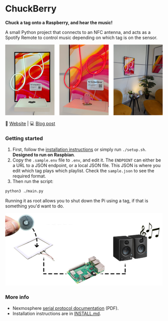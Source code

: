 # ChuckBerry

**Chuck a tag onto a Raspberry, and hear the music!**

A small Python project that connects to
an NFC antenna, and acts as a Spotify Remote
to control music depending on which tag is on the sensor.

![The ChuckBerry in action](assets/chuckberry_3.jpg)

🎵 [Website][website] | 💻 [Blog post][blog]

### Getting started

1. First, follow the [installation instructions][install] or simply run
`./setup.sh`. **Designed to run on Raspbian**.
2. Copy the `.sample.env` file to `.env`, and edit it.
The `ENDPOINT` can either be a URL to a JSON endpoint, or a local JSON file.
This JSON is where you edit which tag plays which playlist.
Check the `sample.json` to see the required format.
3. Then run the script:

```bash
python3 ./main.py 
```

Running it as root allows you to shut down the Pi using a tag, if that is
something you'd want to do.

![Hardware blueprint](assets/architecture.png)

### More info

- Nexmosphere [serial protocol documentation][nexmo] (PDF).
- Installation instructions are in [INSTALL.md][install].

[nexmo]: https://nexmosphere.com/document/API_Manual_Q3_2021.pdf
[install]: ./INSTALL.md
[website]: https://pixplicity.com/chuckberry
[blog]: https://medium.com/@mathijsl
